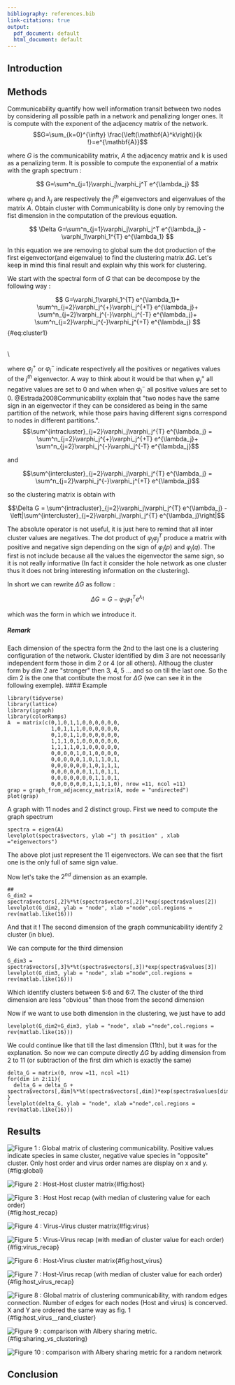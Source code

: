 ```yaml
---
bibliography: references.bib
link-citations: true
output:
  pdf_document: default
  html_document: default
---
```


## Introduction

## Methods

Communicability quantify how well information transit between two nodes by considering all possible path in a network and penalizing longer ones. It is compute with the exponent of the adjacency matrix of the network.$$G=\sum_{k=0}^{\infty} \frac{\left(\mathbf{A}^k\right)}{k !}=e^{\mathbf{A}}$$

where $G$ is the communicability matrix, $A$ the adjacency matrix and k is used as a penalizing term. It is possible to compute the exponential of a matrix with the graph spectrum :

$$
G=\sum^n_{j=1}\varphi_j\varphi_j^T e^{\lambda_j}
$$

where $\varphi_j$ and $\lambda_j$ are respectively the $j^{th}$ eigenvectors and eigenvalues of the matrix $A$. Obtain cluster with Communicability is done only by removing the fist dimension in the computation of the previous equation.

$$
\Delta G=\sum^n_{j=1}\varphi_j\varphi_j^T e^{\lambda_j} -\varphi_1\varphi_1^{T} e^{\lambda_1}
$$

In this equation we are removing to global sum the dot production of the first eigenvector(and eigenvalue) to find the clustering matrix $\Delta G$. Let's keep in mind this final result and explain why this work for clustering.

We start with the spectral form of $G$ that can be decompose by the following way :

$$
G=\varphi_1\varphi_1^{T} e^{\lambda_1}+ 
\sum^n_{j=2}\varphi_j^{+}\varphi_j^{+T} e^{\lambda_j}+ 
\sum^n_{j=2}\varphi_j^{-}\varphi_j^{-T} e^{\lambda_j}+
\sum^n_{j=2}\varphi_j^{-}\varphi_j^{+T} e^{\lambda_j}
$${#eq:cluster1}

\
\

where $\varphi_j^+$ or $\varphi_j^-$ indicate respectively all the positives or negatives values of the $j^{th}$ eigenvector. A way to think about it would be that when $\varphi_j^+$ all negative values are set to 0 and when when $\varphi_j^-$ all positive values are set to 0. @Estrada2008Communicability explain that "two nodes have the same sign in an eigenvector if they can be considered as being in the same partition of the network, while those pairs having different signs correspond to nodes in different partitions.". $$\sum^{intracluster}_{j=2}\varphi_j\varphi_j^{T} e^{\lambda_j} = \sum^n_{j=2}\varphi_j^{+}\varphi_j^{+T} e^{\lambda_j}+ \sum^n_{j=2}\varphi_j^{-}\varphi_j^{-T} e^{\lambda_j}$$

and

$$\sum^{intercluster}_{j=2}\varphi_j\varphi_j^{T} e^{\lambda_j} = \sum^n_{j=2}\varphi_j^{-}\varphi_j^{+T} e^{\lambda_j}$$

so the clustering matrix is obtain with

$$\Delta G = \sum^{intracluster}_{j=2}\varphi_j\varphi_j^{T} e^{\lambda_j} -
\left|\sum^{intercluster}_{j=2}\varphi_j\varphi_j^{T} e^{\lambda_j}\right|$$

The absolute operator is not useful, it is just here to remind that all inter cluster values are negatives. The dot product of $\varphi_j\varphi_j^{T}$ produce a matrix with positive and negative sign depending on the sign of $\varphi_j(p)$ and $\varphi_j(q)$. The first is not include because all the values the eigenvector the same sign, so it is not really informative (In fact it consider the hole network as one cluster thus it does not bring interesting information on the clustering).

In short we can rewrite $\Delta G$ as follow :

$$\Delta G = 
G - \varphi_{1} \varphi_{1}^T e^{\lambda_1}$$

which was the form in which we introduce it.

##### Remark

Each dimension of the spectra form the 2nd to the last one is a clustering configuration of the network. Cluster identified by dim 3 are not necessarily independent form those in dim 2 or 4 (or all others). Althoug the cluster form by dim 2 are "stronger" then 3, 4, 5 ... and so on till the last one. So the dim 2 is the one that contibute the most for $\Delta G$ (we can see it in the following exemple). \#### Example

```{r}
library(tidyverse)
library(lattice)
library(igraph)
library(colorRamps)
A  = matrix(c(0,1,0,1,1,0,0,0,0,0,0,
              1,0,1,1,1,0,0,0,0,0,0,
              0,1,0,1,1,0,0,0,0,0,0,
              1,1,1,0,1,0,0,0,0,0,0,
              1,1,1,1,0,1,0,0,0,0,0,
              0,0,0,0,1,0,1,0,0,0,0,
              0,0,0,0,0,1,0,1,1,0,1,
              0,0,0,0,0,0,1,0,1,1,1,
              0,0,0,0,0,0,1,1,0,1,1,
              0,0,0,0,0,0,0,1,1,0,1,
              0,0,0,0,0,0,1,1,1,1,0), nrow =11, ncol =11)
grap = graph_from_adjacency_matrix(A, mode = "undirected")
plot(grap)
```

A graph with 11 nodes and 2 distinct group. First we need to compute the graph spectrum

```{r}
spectra = eigen(A)
levelplot(spectra$vectors, ylab ="j th position" , xlab ="eigenvectors")
```

The above plot just represent the 11 eigenvectors. We can see that the fisrt one is the only full of same sign value.

Now let's take the $2^{nd}$ dimension as an example.

```{r}
##
G_dim2 = spectra$vectors[,2]%*%t(spectra$vectors[,2])*exp(spectra$values[2])
levelplot(G_dim2, ylab = "node", xlab ="node",col.regions = rev(matlab.like(16)))
```

And that it ! The second dimension of the graph communicability identify 2 cluster (in blue).

We can compute for the third dimension

```{r}
G_dim3 = spectra$vectors[,3]%*%t(spectra$vectors[,3])*exp(spectra$values[3])
levelplot(G_dim3, ylab = "node", xlab ="node",col.regions = rev(matlab.like(16)))
```

Which identify clusters between 5:6 and 6:7. The cluster of the third dimension are less "obvious" than those from the second dimension

Now if we want to use both dimension in the clustering, we just have to add

```{r}
levelplot(G_dim2+G_dim3, ylab = "node", xlab ="node",col.regions = rev(matlab.like(16)))
```

We could continue like that till the last dimension (11th), but it was for the explanation. So now we can compute directly $\Delta G$ by adding dimension from 2 to 11 (or subtraction of the first dim which is exactly the same)

```{r}
delta_G = matrix(0, nrow =11, ncol =11)
for(dim in 2:11){
  delta_G = delta_G + spectra$vectors[,dim]%*%t(spectra$vectors[,dim])*exp(spectra$values[dim])
}
levelplot(delta_G, ylab = "node", xlab ="node",col.regions = rev(matlab.like(16)))
```

## Results

![Figure 1 : Global matrix of clustering communicability. Positive values indicate species in same cluster, negative value species in "opposite" cluster. Only host order and virus order names are display on x and y.](figures/host_virus_cluster.jpg){#fig:global}

![Figure 2 : Host-Host cluster matrix](figures/host_host_cluster.jpg){#fig:host}

![Figure 3 : Host Host recap (with median of clustering value for each order)](figures/host_host_recap.jpg){#fig:host_recap}

![Figure 4 : Virus-Virus cluster matrix](figures/virus_virus_cluster.jpg){#fig:virus}

![Figure 5 : Virus-Virus recap (with median of cluster value for each order)](figures/virus_virus_recap.jpg){#fig:virus_recap}

![Figure 6 : Host-Virus cluster matrix](figures/host_virus.jpg){#fig:host_virus}

![Figure 7 : Host-Virus recap (with median of cluster value for each order)](figures/host_virus_recap.jpg){#fig:host_virus_recap}

![Figure 8 : Global matrix of clustering communicability, with random edges connection. Number of edges for each nodes (Host and virus) is concerved. X and Y are ordered the same way as fig. 1](figures/host_virus__rand_cluster.jpg){#fig:host_virus__rand_cluster}

![Figure 9 : comparison with Albery sharing metric.](figures/sharing_vs_clustering.jpg){#fig:sharing_vs_clustering}

![Figure 10 : comparison with Albery sharing metric for a random network](figures/sharing_vs_clustering_rand.jpg)

## Conclusion
